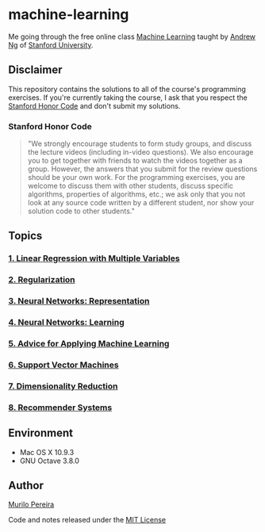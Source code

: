 # machine-learning

Me going through the free online class
[Machine Learning](https://www.coursera.org/course/ml) taught by
[Andrew Ng](http://cs.stanford.edu/people/ang/)
of [Stanford University](http://stanford.edu/).

## Disclaimer

This repository contains the solutions to all of the course's programming
exercises. If you're currently taking the course, I ask that you respect the
[Stanford Honor Code](#stanford-honor-code) and don't submit my solutions.

### Stanford Honor Code

> "We strongly encourage students to form study groups, and discuss the
> lecture videos (including in-video questions). We also encourage you to get
> together with friends to watch the videos together as a group. However, the
> answers that you submit for the review questions should be your own work.
> For the programming exercises, you are welcome to discuss them with other
> students, discuss specific algorithms, properties of algorithms, etc.; we
> ask only that you not look at any source code written by a different
> student, nor show your solution code to other students."

## Topics

### [1. Linear Regression with Multiple Variables](week-2)
### [2. Regularization](week-3)
### [3. Neural Networks: Representation](week-4)
### [4. Neural Networks: Learning](week-5)
### [5. Advice for Applying Machine Learning](week-6)
### [6. Support Vector Machines](week-7)
### [7. Dimensionality Reduction](week-8)
### [8. Recommender Systems](week-9)

## Environment

- Mac OS X 10.9.3
- GNU Octave 3.8.0

## Author
[Murilo Pereira](http://murilopereira.com)

Code and notes released under the
[MIT License](http://opensource.org/licenses/MIT)
